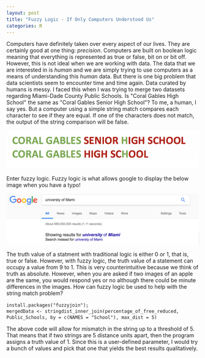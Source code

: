 ```yaml
---
layout: post
title: "Fuzzy Logic - If Only Computers Understood Us"
categories: R
---
```


Computers have definitely taken over every aspect of our lives. They are certainly good at one thing: _precision_. Computers are built on boolean logic meaning that everything is represented as true or false, bit on or bit off. However, this is not ideal when we are working with data. The data that we are interested in is _human_ and we are simply trying to use computers as a means of understanding this _human_ data. But there is one big problem that data scientists seem to encounter time and time again. Data curated by humans is messy.
I faced this when I was trying to merge two datasets regarding Miami-Dade County Public Schools. Is "Coral Gables High School" the same as "Coral Gables Senior High School"? To me, a human, I say yes. But a computer using a simple string match compares each character to see if they are equal. If one of the characters does not match, the output of the string comparison will be false.

![comparison](https://raw.githubusercontent.com/sathvikpal/Data_Visualization_Studio/master/assets/If-Only/stringmatch.png)

Enter fuzzy logic. Fuzzy logic is what allows google to display the below image when you have a typo!

![google](https://raw.githubusercontent.com/sathvikpal/Data_Visualization_Studio/master/assets/If-Only/typo.png)

The truth value of a statment with traditional logic is either 0 or 1, that is, true or false. However, with fuzzy logic, the truth value of a statement can occupy a value from 9 to 1. This is very counterintuitive because we think of truth as absolute. However, when you are asked if two images of an apple are the same, you would respond yes or no although there could be minute differences in the images. How can fuzzy logic be used to help with the string match problem?
```
install.packages("fuzzyjoin");
mergedData <- stringdist_inner_join(percentage_of_free_reduced, Public_Schools, by = c(NAMES = "School"), max_dist = 5)
```
The above code will allow for mismatch in the string up to a threshold of 5. That means that if two strings are 5 distance units apart, then the program assigns a truth value of 1. Since this is a user-defined parameter, I would try a bunch of values and pick that one that yields the best results qualitatively.
